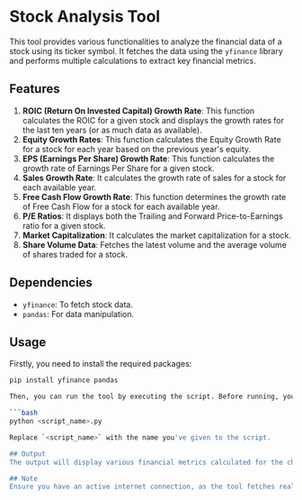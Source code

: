 # Stock Analysis Tool

This tool provides various functionalities to analyze the financial data of a stock using its ticker symbol. It fetches the data using the `yfinance` library and performs multiple calculations to extract key financial metrics.

## Features

1. **ROIC (Return On Invested Capital) Growth Rate**: This function calculates the ROIC for a given stock and displays the growth rates for the last ten years (or as much data as available).
2. **Equity Growth Rates**: This function calculates the Equity Growth Rate for a stock for each year based on the previous year's equity.
3. **EPS (Earnings Per Share) Growth Rate**: This function calculates the growth rate of Earnings Per Share for a given stock.
4. **Sales Growth Rate**: It calculates the growth rate of sales for a stock for each available year.
5. **Free Cash Flow Growth Rate**: This function determines the growth rate of Free Cash Flow for a stock for each available year.
6. **P/E Ratios**: It displays both the Trailing and Forward Price-to-Earnings ratio for a given stock.
7. **Market Capitalization**: It calculates the market capitalization for a stock.
8. **Share Volume Data**: Fetches the latest volume and the average volume of shares traded for a stock.

## Dependencies

- `yfinance`: To fetch stock data.
- `pandas`: For data manipulation.

## Usage

Firstly, you need to install the required packages:

```bash
pip install yfinance pandas

Then, you can run the tool by executing the script. Before running, you may want to change the `ticker_symbol` in the code to the stock ticker of your choice. For example, the given code uses 'CEIX' as the ticker symbol.

```bash
python <script_name>.py

Replace `<script_name>` with the name you've given to the script.

## Output
The output will display various financial metrics calculated for the chosen stock, providing insights into its financial health and performance.

## Note
Ensure you have an active internet connection, as the tool fetches real-time data from Yahoo Finance.
